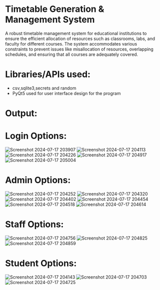 # Timetable Generation & Management System
A robust timetable management system for educational institutions to ensure 
the efficient allocation of resources such as classrooms, labs, and faculty for 
different courses. The system accommodates various constraints to prevent 
issues like misallocation of resources, overlapping schedules, and ensuring that 
all courses are adequately covered.

# Libraries/APIs used:
* csv,sqlite3,secrets and random
* PyQt5 used for user interface design for the 
program

# Output:
  # Login Options:
![Screenshot 2024-07-17 203907](https://github.com/user-attachments/assets/96f75af8-1460-43f3-ba20-2ad2496558dd)
![Screenshot 2024-07-17 204113](https://github.com/user-attachments/assets/7d0d565d-e949-44c1-b8cb-913b78ef9b15)
![Screenshot 2024-07-17 204226](https://github.com/user-attachments/assets/a241ec38-16e3-4fea-a5c9-c648c396b136)
![Screenshot 2024-07-17 204917](https://github.com/user-attachments/assets/b0f76278-c93f-42a2-933f-ae61faf28de7)
![Screenshot 2024-07-17 205004](https://github.com/user-attachments/assets/8e935621-44e0-4fac-b9eb-0575c2a16243)

  # Admin Options:

  ![Screenshot 2024-07-17 204252](https://github.com/user-attachments/assets/489594ec-c6e2-4e34-89eb-dc196d03e653)
  ![Screenshot 2024-07-17 204320](https://github.com/user-attachments/assets/4486c5ba-00cf-4717-91f3-8d4e07ca277f)
![Screenshot 2024-07-17 204402](https://github.com/user-attachments/assets/6276fd0e-2bb9-4879-8f55-1b7f91e7dce8)
![Screenshot 2024-07-17 204454](https://github.com/user-attachments/assets/f6592b45-048c-4024-a207-2a81c5eb430b)
![Screenshot 2024-07-17 204518](https://github.com/user-attachments/assets/05fb5af2-1ceb-4f99-9e9b-d6495c3eb58d)
![Screenshot 2024-07-17 204614](https://github.com/user-attachments/assets/86a4d2d3-9dc3-4ca7-87c5-af5a6a91d2be)

  # Staff Options:

  ![Screenshot 2024-07-17 204756](https://github.com/user-attachments/assets/36213214-e591-48b4-b46d-115fd9d31791)
  ![Screenshot 2024-07-17 204825](https://github.com/user-attachments/assets/25c6bc74-a7c2-4a43-858b-e3727ca191d3)
  ![Screenshot 2024-07-17 204859](https://github.com/user-attachments/assets/f2b3aabb-7d65-4afd-bafe-c584cbeef544)

  # Student Options:

  ![Screenshot 2024-07-17 204143](https://github.com/user-attachments/assets/b2872b12-d1fd-46d9-b399-4342159f7fee)
  ![Screenshot 2024-07-17 204703](https://github.com/user-attachments/assets/f0015414-9085-4907-bd21-99b701b2c235)
  ![Screenshot 2024-07-17 204725](https://github.com/user-attachments/assets/401ecedc-c0b0-4b1f-9aa7-3b0d6c74431e)









  

